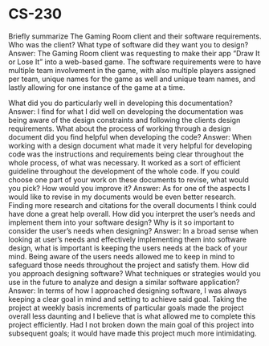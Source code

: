 # CS-230
Briefly summarize The Gaming Room client and their software requirements. Who was the client? What type of software did they want you to design?
Answer: The Gaming Room client was requesting to make their app “Draw It or Lose It” into a web-based game. The software requirements were to have multiple team involvement in the game, with also multiple players assigned per team, unique names for the game as well and unique team names, and lastly allowing for one instance of the game at a time. 

What did you do particularly well in developing this documentation?
Answer: I find for what I did well on developing the documentation was being aware of the design constraints and following the clients design requirements. 
What about the process of working through a design document did you find helpful when developing the code?
Answer: When working with a design document what made it very helpful for developing code was the instructions and requirements being clear throughout the whole process, of what was necessary. It worked as a sort of efficient guideline throughout the development of the whole code.
If you could choose one part of your work on these documents to revise, what would you pick? How would you improve it?
Answer: As for one of the aspects I would like to revise in my documents would be even better research. Finding more research and citations for the overall documents I think could have done a great help overall.
How did you interpret the user’s needs and implement them into your software design? Why is it so important to consider the user’s needs when designing?
Answer: In a broad sense when looking at user’s needs and effectively implementing them into software design, what is important is keeping the users needs at the back of your mind. Being aware of the users needs allowed me to keep in mind to safeguard those needs throughout the project and satisfy them.
How did you approach designing software? What techniques or strategies would you use in the future to analyze and design a similar software application?
Answer: In terms of how I approached designing software, I was always keeping a clear goal in mind and setting to achieve said goal. Taking the project at weekly basis increments of particular goals made the project overall less daunting and I believe that is what allowed me to complete this project efficiently. Had I not broken down the main goal of this project into subsequent goals; it would have made this project much more intimidating.
